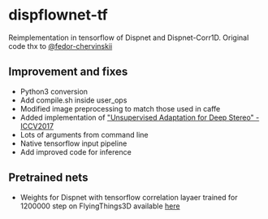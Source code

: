 # dispflownet-tf

Reimplementation in tensorflow of Dispnet and Dispnet-Corr1D.
Original code thx to [@fedor-chervinskii](https://github.com/fedor-chervinskii/dispflownet-tf)

## Improvement and fixes
+ Python3 conversion
+ Add compile.sh inside user_ops
+ Modified image preprocessing to match those used in caffe
+ Added implementation of ["Unsupervised Adaptation for Deep Stereo" - ICCV2017](https://github.com/CVLAB-Unibo/Unsupervised-Adaptation-for-Deep-Stereo)
+ Lots of arguments from command line
+ Native tensorflow input pipeline
+ Add improved code for inference

## Pretrained nets
+ Weights for Dispnet with tensorflow correlation layaer trained for 1200000 step on FlyingThings3D available [here](https://drive.google.com/open?id=1OHkH4rjHJIpd1fA_fRIFEo5q6Je79rUs) 
